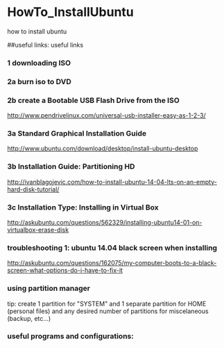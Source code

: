 # HowTo_InstallUbuntu
how to install ubuntu

##useful links:
useful links

### 1 downloading ISO

### 2a burn iso to DVD

### 2b create a Bootable USB Flash Drive from the ISO
http://www.pendrivelinux.com/universal-usb-installer-easy-as-1-2-3/

### 3a Standard Graphical Installation Guide
http://www.ubuntu.com/download/desktop/install-ubuntu-desktop

### 3b Installation Guide: Partitioning HD
http://ivanblagojevic.com/how-to-install-ubuntu-14-04-lts-on-an-empty-hard-disk-tutorial/

### 3c Installation Type: Installing in Virtual Box
http://askubuntu.com/questions/562329/installing-ubuntu14-01-on-virtualbox-erase-disk

### troubleshooting 1: ubuntu 14.04 black screen when installing
http://askubuntu.com/questions/162075/my-computer-boots-to-a-black-screen-what-options-do-i-have-to-fix-it

### using partition manager
tip: create 1 partition for "SYSTEM" and 1 separate partition for HOME (personal files) and any desired number of partitions for miscelaneous (backup, etc...)

### useful programs and configurations:
